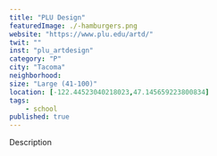 ```yaml
---
title: "PLU Design"
featuredImage: ./-hamburgers.png
website: "https://www.plu.edu/artd/"
twit: ""
inst: "plu_artdesign"
category: "P"
city: "Tacoma"
neighborhood:
size: "Large (41-100)"
location: [-122.44523040218023,47.145659223800834]
tags:
    - school
published: true
---
```


Description
